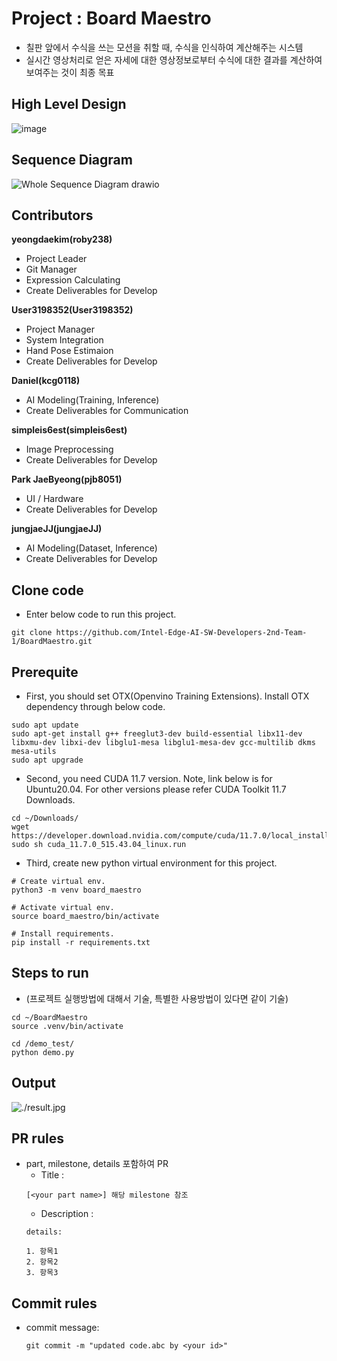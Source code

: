 # Project : Board Maestro

* 칠판 앞에서 수식을 쓰는 모션을 취할 때, 수식을 인식하여 계산해주는 시스템
* 실시간 영상처리로 얻은 자세에 대한 영상정보로부터 수식에 대한 결과를 계산하여 보여주는 것이 최종 목표  

## High Level Design
![image](https://github.com/roby238/BoardMaestro/assets/45201672/aaeefcd4-a364-4b70-9625-3cac775e5cc1)

## Sequence Diagram
![Whole Sequence Diagram drawio](https://github.com/roby238/BoardMaestro/assets/45201672/b28c0dff-38d2-4396-9cba-d74d72cf9517)

## Contributors

**yeongdaekim(roby238)**
- Project Leader
- Git Manager
- Expression Calculating
- Create Deliverables for Develop

**User3198352(User3198352)**
- Project Manager
- System Integration
- Hand Pose Estimaion
- Create Deliverables for Develop

**Daniel(kcg0118)**
- AI Modeling(Training, Inference)
- Create Deliverables for Communication
  
**simpleis6est(simpleis6est)**
- Image Preprocessing
- Create Deliverables for Develop

**Park JaeByeong(pjb8051)**
- UI / Hardware
- Create Deliverables for Develop 
  
**jungjaeJJ(jungjaeJJ)**
- AI Modeling(Dataset, Inference)
- Create Deliverables for Develop 

## Clone code

* Enter below code to run this project.

```shell
git clone https://github.com/Intel-Edge-AI-SW-Developers-2nd-Team-1/BoardMaestro.git
```

## Prerequite

* First, you should set OTX(Openvino Training Extensions). Install OTX dependency through below code.

```shell
sudo apt update
sudo apt-get install g++ freeglut3-dev build-essential libx11-dev libxmu-dev libxi-dev libglu1-mesa libglu1-mesa-dev gcc-multilib dkms mesa-utils
sudo apt upgrade
```

* Second, you need CUDA 11.7 version. Note, link below is for Ubuntu20.04. For other versions please refer CUDA Toolkit 11.7 Downloads.

```shell
cd ~/Downloads/
wget https://developer.download.nvidia.com/compute/cuda/11.7.0/local_installers/cuda_11.7.0_515.43.04_linux.run
sudo sh cuda_11.7.0_515.43.04_linux.run
```

* Third, create new python virtual environment for this project.

```shell
# Create virtual env.
python3 -m venv board_maestro

# Activate virtual env.
source board_maestro/bin/activate

# Install requirements.
pip install -r requirements.txt
```

## Steps to run

* (프로젝트 실행방법에 대해서 기술, 특별한 사용방법이 있다면 같이 기술)

```shell
cd ~/BoardMaestro
source .venv/bin/activate

cd /demo_test/
python demo.py
```

## Output

![./result.jpg](./result.jpg)

## PR rules
- part, milestone, details 포함하여 PR
  * Title :
  ```
  [<your part name>] 해당 milestone 참조
  ```
  * Description :
  ```
  details:
  
  1. 항목1
  2. 항목2
  3. 항목3
  ```
## Commit rules
- commit message: 
  ```
  git commit -m "updated code.abc by <your id>"
  ```

